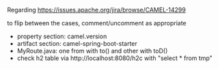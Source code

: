 Regarding https://issues.apache.org/jira/browse/CAMEL-14299

to flip between the cases, comment/uncomment as appropriate

* property section: camel.version
* artifact section: camel-spring-boot-starter
* MyRoute.java: one from with to() and other with toD()
* check h2 table via http://localhost:8080/h2c with "select * from tmp"

